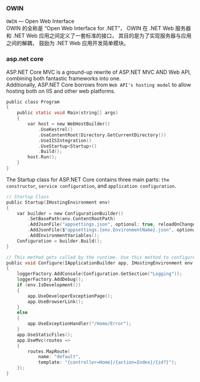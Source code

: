 ### OWIN
`OWIN` — Open Web Interface  
OWIN 的全称是 “Open Web Interface for .NET”， OWIN 在 .NET Web 服务器和 .NET Web 应用之间定义了一套标准的接口， 其目的是为了实现服务器与应用之间的解耦， 鼓励为 .NET Web 应用开发简单模块。

### asp.net core
ASP.NET Core MVC is a ground-up rewrite of ASP.NET MVC AND Web API, combining both fantastic frameworks into one.   
Additionally, ASP.NET Core borrows from `Web API's hosting model` to allow hosting both on IIS and other web platforms.

``` c
public class Program
{
    public static void Main(string[] args)
    {
        var host = new WebHostBuilder()
            .UseKestrel()
            .UseContentRoot(Directory.GetCurrentDirectory())
            .UseIISIntegration()
            .UseStartup<Startup>()
            .Build();
        host.Run();
    }
}
```

The Startup class for ASP.NET Core contains three main parts: `the constructor`, `service configuration`, and `application configuration`.

``` c
// Startup Class
public Startup(IHostingEnvironment env)
{
    var builder = new ConfigurationBuilder()
        .SetBasePath(env.ContentRootPath)
        .AddJsonFile("appsettings.json", optional: true, reloadOnChange: true)
        .AddJsonFile($"appsettings.{env.EnvironmentName}.json", optional: true)
        .AddEnvironmentVariables();
    Configuration = builder.Build();
}
```

```c
// This method gets called by the runtime. Use this method to configure the HTTP request pipeline.
public void Configure(IApplicationBuilder app, IHostingEnvironment env, ILoggerFactory loggerFactory)
{
    loggerFactory.AddConsole(Configuration.GetSection("Logging"));
    loggerFactory.AddDebug();
    if (env.IsDevelopment())
    {
        app.UseDeveloperExceptionPage();
        app.UseBrowserLink();
    }
    else
    {
        app.UseExceptionHandler("/Home/Error");
    }
    app.UseStaticFiles();
    app.UseMvc(routes =>
    {
        routes.MapRoute(
            name: "default",
            template: "{controller=Home}/{action=Index}/{id?}");
    });
}
```